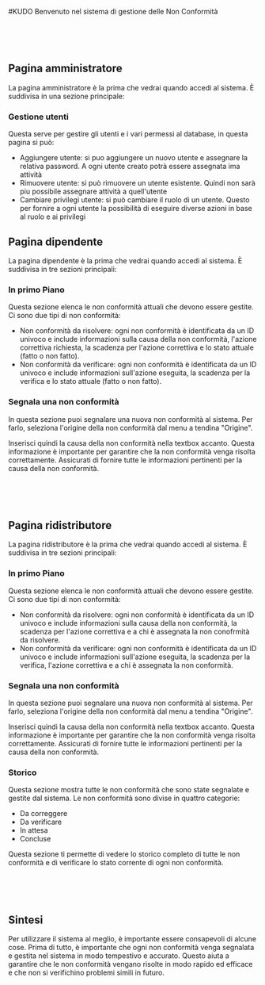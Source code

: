 #KUDO
Benvenuto nel sistema di gestione delle Non Conformità

<br/><br/><br/>

<h2>Pagina amministratore</h2>
<p>La pagina amministratore è la prima che vedrai quando accedi al sistema. È suddivisa in una sezione principale:</p>

<h3>Gestione utenti</h3>
<p>Questa serve per gestire gli utenti e i vari permessi al database, in questa pagina si può:</p>
<ul>
  <li>Aggiungere utente: si puo aggiungere un nuovo utente e assegnare la relativa password. A ogni utente creato potrà essere assegnata ima attività</li>
  <li>Rimuovere utente: si può rimuovere un utente esistente. Quindi non sarà piu possibile assegnare attività a quell'utente</li>
  <li>Cambiare privilegi utente: si può cambiare il ruolo di un utente. Questo per fornire a ogni utente la possibilità di eseguire diverse azioni in base al ruolo e ai privilegi</li>
</ul>

<h2>Pagina dipendente</h2>
<p>La pagina dipendente è la prima che vedrai quando accedi al sistema. È suddivisa in tre sezioni principali:</p>

<h3>In primo Piano</h3>
<p>Questa sezione elenca le non conformità attuali che devono essere gestite. Ci sono due tipi di non conformità:</p>
<ul>
  <li>Non conformità da risolvere: ogni non conformità è identificata da un ID univoco e include informazioni sulla causa della non conformità, l'azione correttiva richiesta, la scadenza per l'azione correttiva e lo stato attuale (fatto o non fatto).</li>
  <li>Non conformità da verificare: ogni non conformità è identificata da un ID univoco e include informazioni sull'azione eseguita, la scadenza per la verifica e lo stato attuale (fatto o non fatto).</li>
</ul>


<h3>Segnala una non conformità</h3>
<p>In questa sezione puoi segnalare una nuova non conformità al sistema. Per farlo, seleziona l'origine della non conformità dal menu a tendina "Origine".</p>
 <p>Inserisci quindi la causa della non conformità nella textbox accanto. Questa informazione è importante per garantire che la non conformità venga risolta correttamente. Assicurati di fornire tutte le informazioni pertinenti per la causa della non conformità.</p>

<br/><br/><br/>
<h2>Pagina ridistributore</h2>
<p>La pagina ridistributore è la prima che vedrai quando accedi al sistema. È suddivisa in tre sezioni principali:</p>

<h3>In primo Piano</h3>
<p>Questa sezione elenca le non conformità attuali che devono essere gestite. Ci sono due tipi di non conformità:</p>
<ul>
  <li>Non conformità da risolvere: ogni non conformità è identificata da un ID univoco e include informazioni sulla causa della non conformità, la scadenza per l'azione correttiva e a chi è assegnata la non conofrmità da risolvere.</li>
  <li>Non conformità da verificare: ogni non conformità è identificata da un ID univoco e include informazioni sull'azione eseguita, la scadenza per la verifica, l'azione correttiva e a chi è assegnata la non conformità.</li>
</ul>

<h3>Segnala una non conformità</h3>
<p>In questa sezione puoi segnalare una nuova non conformità al sistema. Per farlo, seleziona l'origine della non conformità dal menu a tendina "Origine".</p>
<p>Inserisci quindi la causa della non conformità nella textbox accanto. Questa informazione è importante per garantire che la non conformità venga risolta correttamente. Assicurati di fornire tutte le informazioni pertinenti per la causa della non conformità.</p>


<h3>Storico</h3>
<p>Questa sezione mostra tutte le non conformità che sono state segnalate e gestite dal sistema. Le non conformità sono divise in quattro categorie:</p>
<ul>
  <li>Da correggere</li>
  <li>Da verificare</li>
  <li>In attesa</li>
  <li>Concluse</li>
</ul>
<p>Questa sezione ti permette di vedere lo storico completo di tutte le non conformità e di verificare lo stato corrente di ogni non conformità.</p>


<br/><br/><br/>

<h2>Sintesi</h2>
<p>Per utilizzare il sistema al meglio, è importante essere consapevoli di alcune cose. Prima di tutto, è importante che ogni non conformità venga segnalata e gestita nel sistema in modo tempestivo e accurato. Questo aiuta a garantire che le non conformità vengano risolte in modo rapido ed efficace e che non si verifichino problemi simili in futuro.</p>

